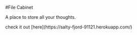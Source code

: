 #File Cabinet

<p>A place to store all your thoughts.</p>

<p>check it out [here](https://salty-fjord-91121.herokuapp.com/)</p>
